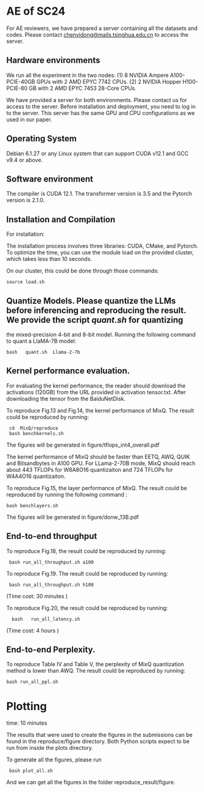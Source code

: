 # AE of SC24 

For AE reviewers, we have prepared a server containing all the datasets and codes. Please contact chenyidong@mails.tsinghua.edu.cn to access the server.

## Hardware environments 

We run all the experiment in the two nodes: (1) 8 NVIDIA Ampere A100-PCIE-40GB GPUs with 2 AMD EPYC 7742 CPUs. (2) 2 NVIDIA Hopper H100-PCIE-80 GB with 2 AMD EPYC 7453 28-Core CPUs.


 We have provided a server for both environments. Please contact us for access to the server. Before installation and deployment, you need to log in to the server. This server has the same GPU and CPU configurations as we used in our paper.



## Operating System

Debian 6.1.27 or any Linux system that can support CUDA v12.1  and GCC v9.4 or above.


## Software environment

The compiler is CUDA 12.1.  The transformer version is 3.5 and the Pytorch version is 2.1.0.


## Installation and Compilation

For installation:

The installation process involves three libraries:  CUDA, CMake, and Pytorch. To optimize the time, you can use the module load on the provided cluster, which takes less than 10 seconds.

On our cluster, this could be done through those commands:

```
source load.sh
```





## Quantize Models. Please quantize the LLMs before inferencing and reproducing the result. We provide the script $quant.sh$ for quantizing

 the mixed-precision 4-bit and 8-bit model. Running the following command to quant a LlaMA-7B model:

```  
bash   quant.sh  Llama-2-7b 
```


 ## Kernel performance evaluation. 
 
 For evaluating the kernel performance, the reader should download the activations (120GB) from the URL provided in activation tensor.txt. After downloading the tensor from the BaiduNetDisk. 

 
To reproduce  Fig.13 and Fig.14, the kernel performance of MixQ. The result could be reproduced by running:

``` 
 cd  MixQ/reproduce
 bash benchkernels.sh
```
The figures will be generated in  figure/tflops_int4_overall.pdf

  The kernel performance of MixQ should be faster than EETQ, AWQ, QUIK and Bitsandbytes   in A100 GPU. For LLama-2-70B mode, MixQ should reach about 443 TFLOPs for W8A8O16 quantizaiton and  724 TFLOPs for W4A4O16 quantizaiton.


To reproduce Fig.15, the layer performance of MixQ.     The result could be reproduced by running the following command :

``` 
bash benchlayers.sh 

```
The figures will be generated in  figure/donw_13B.pdf

   <!-- \item  reproduce Fig.16, the QAD is applied to achieve an average of $1.92\times$ performance enhancement.

The result could be reproduced by running:

\$ bash breakdown.sh (Time cost: 1 hour ) -->

 




## End-to-end throughput



<!-- To  reproduce Fig.17,   the order-reserved structure for outliers processing is much more costly-free than  order-permuted
% structure. The result could be reproduced by running:

% \$ cd  MixQ/reproduce

%  \$ bash overhead.sh (Time cost: 30 minutes ) -->


To  reproduce Fig.18, the result could be reproduced by running:

```
 bash run_all_throughput.sh a100 
```


To reproduce Fig.19. The result could be reproduced by running:

```
 bash run_all_throughput.sh h100 
```
(Time cost: 30 minutes )


To  reproduce Fig.20, the result could be reproduced by running:

```
  bash   run_all_latency.sh 
```
 (Time cost: 4 hours )
 


## End-to-end Perplexity.




To  reproduce Table IV and Table V,  the perplexity of MixQ quantization method is lower than AWQ.
The result could be reproduced by running:

``` 
bash run_all_ppl.sh
```
 



<!-- # Locality and Sparsity of outliers.




To reproduce Fig.21 and Fig.22 ,  the locality and sparsity of outlier channels of different models. The result could be reproduced by running:

 \$ bash run\_all\_locality.sh  (Time cost: 4 hours )

 \end{itemize} -->



# Plotting

time: 10 minutes

The results that were used to create the figures in the submissions can be found in the reproduce/figure directory. 
Both Python scripts expect to be run from inside the plots directory.

To generate all the figures, please run

```
 bash plot_all.sh 
  ```
 
And we can get all the figures in the folder reproduce_result/figure.


 

 



